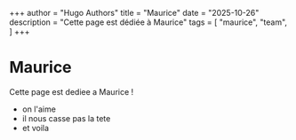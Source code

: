 +++
author = "Hugo Authors"
title = "Maurice"
date = "2025-10-26"
description = "Cette page est dédiée à Maurice"
tags = [
    "maurice",
    "team",
]
+++

# Maurice

Cette page est dediee a Maurice !

- on l'aime
- il nous casse pas la tete
- et voila
